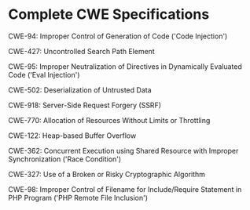 

# Complete CWE Specifications

CWE-94: Improper Control of Generation of Code ('Code Injection')

CWE-427: Uncontrolled Search Path Element

CWE-95: Improper Neutralization of Directives in Dynamically Evaluated Code ('Eval Injection')

CWE-502: Deserialization of Untrusted Data

CWE-918: Server-Side Request Forgery (SSRF)

CWE-770: Allocation of Resources Without Limits or Throttling

CWE-122: Heap-based Buffer Overflow

CWE-362: Concurrent Execution using Shared Resource with Improper Synchronization ('Race Condition')

CWE-327: Use of a Broken or Risky Cryptographic Algorithm

CWE-98: Improper Control of Filename for Include/Require Statement in PHP Program ('PHP Remote File Inclusion')